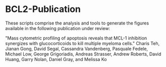 # BCL2-Publication

These scripts comprise the analysis and tools to generate the figures available in the following publication under review:

"Mass cytometric profiling of apoptosis reveals that MCL-1 inhibition synergizes with glucocorticoids to kill multiple myeloma cells."
Charis Teh, Jianan Gong, David Segal, Cassandra Vandenberg, Pasquale Fedele, Michael Low, George Grigoriadis, Andreas Strasser, Andrew Roberts, David Huang, Garry Nolan, Daniel Gray, and Melissa Ko
